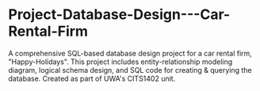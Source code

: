 # Project-Database-Design---Car-Rental-Firm
A comprehensive SQL-based database design project for a car rental firm, "Happy-Holidays". This project includes entity-relationship modeling diagram, logical schema design, and SQL code for creating &amp; querying the database. Created as part of UWA's CITS1402 unit.
